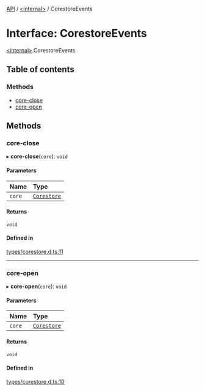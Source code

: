 [API](../README.md) / [\<internal\>](../modules/internal_.md) / CorestoreEvents

# Interface: CorestoreEvents

[\<internal\>](../modules/internal_.md).CorestoreEvents

## Table of contents

### Methods

- [core-close](internal_.CorestoreEvents.md#core-close)
- [core-open](internal_.CorestoreEvents.md#core-open)

## Methods

### core-close

▸ **core-close**(`core`): `void`

#### Parameters

| Name | Type |
| :------ | :------ |
| `core` | [`Corestore`](../classes/internal_.Corestore.md) |

#### Returns

`void`

#### Defined in

[types/corestore.d.ts:11](https://github.com/digidem/mapeo-core-next/blob/315dc9781d8d2f74f17b1fd651a3ae81272b7fac/types/corestore.d.ts#L11)

___

### core-open

▸ **core-open**(`core`): `void`

#### Parameters

| Name | Type |
| :------ | :------ |
| `core` | [`Corestore`](../classes/internal_.Corestore.md) |

#### Returns

`void`

#### Defined in

[types/corestore.d.ts:10](https://github.com/digidem/mapeo-core-next/blob/315dc9781d8d2f74f17b1fd651a3ae81272b7fac/types/corestore.d.ts#L10)
